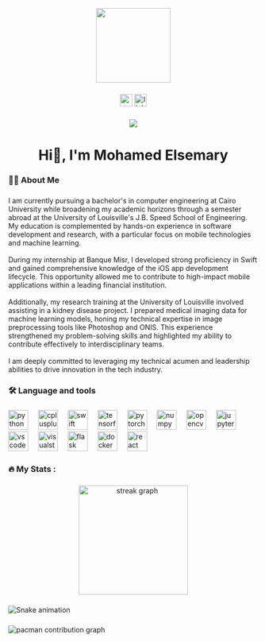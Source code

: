 <div align="center">
  <img height="150" src="https://media0.giphy.com/media/v1.Y2lkPTc5MGI3NjExNDgzZWZsOWRxMGZoZm9qbmZmeGp2Z3g1ZWdtMjY0dG11YTdoa2FibCZlcD12MV9pbnRlcm5hbF9naWZfYnlfaWQmY3Q9Zw/H03PuVdwREB21ANkLX/giphy.gif"  />
</div>

###

<div align="center">
  <img src="https://img.shields.io/static/v1?message=Gmail&logo=gmail&label=&color=D14836&logoColor=white&labelColor=&style=for-the-badge" height="25" alt="gmail logo"  />
  <img src="https://img.shields.io/static/v1?message=LinkedIn&logo=linkedin&label=&color=0077B5&logoColor=white&labelColor=&style=for-the-badge" height="25" alt="linkedin logo"  />
</div>

###

<div align="center">
  <img src="https://visitor-badge.laobi.icu/badge?page_id=Mohamed-Elsemary.Mohamed-Elsemary&"  />
</div>

###

<h1 align="center">Hi👋, I'm Mohamed Elsemary</h1>

###

<h3 align="left">👩‍💻  About Me</h3>

###

<p align="left">I am currently pursuing a bachelor's in computer engineering at Cairo University while broadening my academic horizons through a semester abroad at the University of Louisville's J.B. Speed School of Engineering. My education is complemented by hands-on experience in software development and research, with a particular focus on mobile technologies and machine learning.<br><br>During my internship at Banque Misr, I developed strong proficiency in Swift and gained comprehensive knowledge of the iOS app development lifecycle. This opportunity allowed me to contribute to high-impact mobile applications within a leading financial institution.<br><br>Additionally, my research training at the University of Louisville involved assisting in a kidney disease project. I prepared medical imaging data for machine learning models, honing my technical expertise in image preprocessing tools like Photoshop and ONIS. This experience strengthened my problem-solving skills and highlighted my ability to contribute effectively to interdisciplinary teams.<br><br>I am deeply committed to leveraging my technical acumen and leadership abilities to drive innovation in the tech industry.</p>

###

<h3 align="left">🛠 Language and tools</h3>

###

<div align="left">
  <img src="https://cdn.jsdelivr.net/gh/devicons/devicon/icons/python/python-original.svg" height="40" alt="python logo"  />
  <img width="12" />
  <img src="https://cdn.jsdelivr.net/gh/devicons/devicon/icons/cplusplus/cplusplus-original.svg" height="40" alt="cplusplus logo"  />
  <img width="12" />
  <img src="https://cdn.jsdelivr.net/gh/devicons/devicon/icons/swift/swift-original.svg" height="40" alt="swift logo"  />
  <img width="12" />
  <img src="https://cdn.jsdelivr.net/gh/devicons/devicon/icons/tensorflow/tensorflow-original.svg" height="40" alt="tensorflow logo"  />
  <img width="12" />
  <img src="https://cdn.jsdelivr.net/gh/devicons/devicon/icons/pytorch/pytorch-original.svg" height="40" alt="pytorch logo"  />
  <img width="12" />
  <img src="https://cdn.jsdelivr.net/gh/devicons/devicon/icons/numpy/numpy-original.svg" height="40" alt="numpy logo"  />
  <img width="12" />
  <img src="https://cdn.jsdelivr.net/gh/devicons/devicon/icons/opencv/opencv-original.svg" height="40" alt="opencv logo"  />
  <img width="12" />
  <img src="https://cdn.jsdelivr.net/gh/devicons/devicon/icons/jupyter/jupyter-original.svg" height="40" alt="jupyter logo"  />
  <img width="12" />
  <img src="https://cdn.jsdelivr.net/gh/devicons/devicon/icons/vscode/vscode-original.svg" height="40" alt="vscode logo"  />
  <img width="12" />
  <img src="https://cdn.jsdelivr.net/gh/devicons/devicon/icons/visualstudio/visualstudio-plain.svg" height="40" alt="visualstudio logo"  />
  <img width="12" />
  <img src="https://cdn.jsdelivr.net/gh/devicons/devicon/icons/flask/flask-original.svg" height="40" alt="flask logo"  />
  <img width="12" />
  <img src="https://cdn.jsdelivr.net/gh/devicons/devicon/icons/docker/docker-original.svg" height="40" alt="docker logo"  />
  <img width="12" />
  <img src="https://cdn.jsdelivr.net/gh/devicons/devicon/icons/react/react-original.svg" height="40" alt="react logo"  />
</div>

###

<h3 align="left">🔥   My Stats :</h3>

###

<div align="center">
  <img src="https://streak-stats.demolab.com?user=Mohamed-Elsemary&locale=en&mode=daily&theme=dark&hide_border=false&border_radius=5&order=3" height="220" alt="streak graph"  />
</div>

###

<img src="https://raw.githubusercontent.com/Mohamed-Elsemary/Mohamed-Elsemary/output/snake.svg" alt="Snake animation" />

###

<picture>
  <source media="(prefers-color-scheme: dark)" srcset="https://raw.githubusercontent.com/Mohamed-Elsemary/Mohamed-Elsemary/output/pacman-contribution-graph-dark.svg">
  <source media="(prefers-color-scheme: light)" srcset="https://raw.githubusercontent.com/Mohamed-Elsemary/Mohamed-Elsemary/output/pacman-contribution-graph.svg">
  <img alt="pacman contribution graph" src="https://raw.githubusercontent.com/Mohamed-Elsemary/Mohamed-Elsemary/output/pacman-contribution-graph.svg">
</picture>

###

